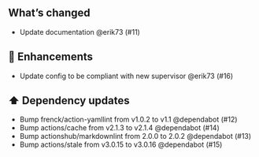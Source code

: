 ## What’s changed

- Update documentation @erik73 (#11)

## 🚀 Enhancements

- Update config to be compliant with new supervisor @erik73 (#16)

## ⬆️ Dependency updates

- Bump frenck/action-yamllint from v1.0.2 to v1.1 @dependabot (#12)
- Bump actions/cache from v2.1.3 to v2.1.4 @dependabot (#14)
- Bump actionshub/markdownlint from 2.0.0 to 2.0.2 @dependabot (#13)
- Bump actions/stale from v3.0.15 to v3.0.16 @dependabot (#15)

